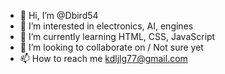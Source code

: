 - 👋 Hi, I’m @Dbird54
- 👀 I’m interested in electronics, AI, engines
- 🌱 I’m currently learning HTML, CSS, JavaScript
- 💞️ I’m looking to collaborate on / Not sure yet
- 📫 How to reach me kdljlg77@gmail.com

<!---
Dbird54/Dbird54 is a ✨ special ✨ repository because its `README.md` (this file) appears on your GitHub profile.
You can click the Preview link to take a look at your changes.
--->
